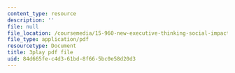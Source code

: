 ```yaml
---
content_type: resource
description: ''
file: null
file_location: /coursemedia/15-960-new-executive-thinking-social-impact-technology-projects-fall-2017-spring-2018/84d665fec4d361bd8f665bc0e58d20d3_HaySEpWEsdU.pdf
file_type: application/pdf
resourcetype: Document
title: 3play pdf file
uid: 84d665fe-c4d3-61bd-8f66-5bc0e58d20d3
---
```

